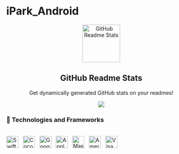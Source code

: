 # iPark_Android
<p align="center">
 <img width="100px" src="https://res.cloudinary.com/anuraghazra/image/upload/v1594908242/logo_ccswme.svg" align="center" alt="GitHub Readme Stats" />
 <h2 align="center">GitHub Readme Stats</h2>
 <p align="center">Get dynamically generated GitHub stats on your readmes!</p>
</p>
<p align="center">
  <img src="https://img.shields.io/badge/Supported%20by-Xcode%20Power%20User%20%E2%86%92-gray.svg?colorA=655BE1&colorB=4F44D6&style=for-the-badge"/>
</p>

### 🌱 Technologies and Frameworks
<p>
    <br/>
    <!-- Swift -->
    <img src="https://img.shields.io/badge/Swift-fa7343?flat=plastic&logo=swift&logoColor=white" height="32" alt="Swift" />
    &nbsp;
    <!-- Swift -->
    <img src="https://img.shields.io/badge/CocoaPods-ee3322?flat=plastic&logo=cocoapods&logoColor=white" height="32" alt="CocoaPods" />
    &nbsp;
    <!-- Google Maps -->
    <img src="https://img.shields.io/badge/Google%20Maps-4285f4?flat=plastic&logo=google%20maps&logoColor=white" height="32" alt="Google Maps" />
    &nbsp;
    <!-- Apple Pay -->
    <img src="https://img.shields.io/badge/Apple%20Pay-000000?flat=plastic&logo=apple%20pay&logoColor=white" height="32" alt="Apple Pay" />
    &nbsp;
    <!-- MasterCard -->
    <img src="https://img.shields.io/badge/MasterCard-eb001b?flat=plastic&logo=mastercard&logoColor=white" height="32" alt="MasterCard" />
    &nbsp;
    <!-- American Express -->
    <img src="https://img.shields.io/badge/American%20Express-0078d2?flat=plastic&logo=american%20express&logoColor=white" height="32" alt="American Express" />
    &nbsp;
    <!-- Visa -->
    <img src="https://img.shields.io/badge/Visa-1a1f71?flat=plastic&logo=visa&logoColor=white" height="32" alt="Visa" />
    &nbsp;
</p>
